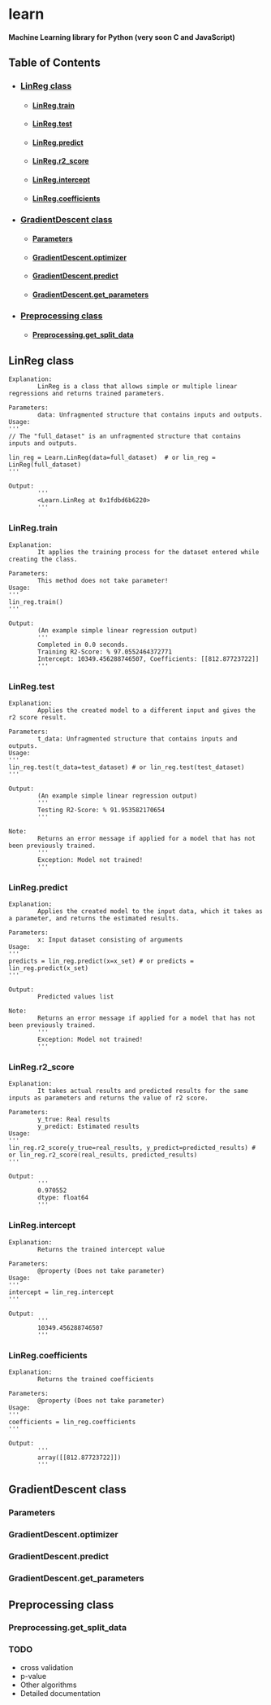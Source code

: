 # learn
#### Machine Learning library for Python (very soon C and JavaScript)

## Table of Contents
- ### [LinReg class](#linreg-class-1)
  * #### [LinReg.train](#linregtrain-1)
  * #### [LinReg.test](#linregtest-1)
  * #### [LinReg.predict](#linregpredict-1)
  * #### [LinReg.r2_score](#linregr2_score-1)
  * #### [LinReg.intercept](#linregintercept-1)
  * #### [LinReg.coefficients](#linregcoefficients-1)
- ### [GradientDescent class](#gradientdescent-class-1)
  * #### [Parameters](#parameters-1)
  * #### [GradientDescent.optimizer](#gradientdescentoptimizer-1)
  * #### [GradientDescent.predict](#gradientdescentpredict-1)
  * #### [GradientDescent.get_parameters](#gradientdescentget_parameters-1)
- ### [Preprocessing class](#preprocesssing-class-1)
  * #### [Preprocessing.get_split_data](#preprocessingget_split_data-1)

## LinReg class
    Explanation: 
            LinReg is a class that allows simple or multiple linear regressions and returns trained parameters.

    Parameters: 
            data: Unfragmented structure that contains inputs and outputs.
    Usage:
    '''
    // The "full_dataset" is an unfragmented structure that contains inputs and outputs.

    lin_reg = Learn.LinReg(data=full_dataset)  # or lin_reg = LinReg(full_dataset)
    '''

    Output:
            '''
            <Learn.LinReg at 0x1fdbd6b6220>
            ''' 

  ### LinReg.train
    Explanation: 
            It applies the training process for the dataset entered while creating the class.

    Parameters: 
            This method does not take parameter!
    Usage:
    '''
    lin_reg.train()
    '''

    Output:
            (An example simple linear regression output)
            '''
            Completed in 0.0 seconds.
            Training R2-Score: % 97.0552464372771
            Intercept: 10349.456288746507, Coefficients: [[812.87723722]]
            '''

  ### LinReg.test
    Explanation: 
            Applies the created model to a different input and gives the r2 score result.

    Parameters: 
            t_data: Unfragmented structure that contains inputs and outputs.
    Usage:
    '''
    lin_reg.test(t_data=test_dataset) # or lin_reg.test(test_dataset)
    '''

    Output:
            (An example simple linear regression output)
            '''
            Testing R2-Score: % 91.953582170654
            '''

    Note: 
            Returns an error message if applied for a model that has not been previously trained.
            '''
            Exception: Model not trained!
            '''
  ### LinReg.predict
    Explanation: 
            Applies the created model to the input data, which it takes as a parameter, and returns the estimated results.

    Parameters: 
            x: Input dataset consisting of arguments
    Usage:
    '''
    predicts = lin_reg.predict(x=x_set) # or predicts = lin_reg.predict(x_set)
    '''

    Output:
            Predicted values list

    Note: 
            Returns an error message if applied for a model that has not been previously trained.
            '''
            Exception: Model not trained!
            '''
  ### LinReg.r2_score
    Explanation: 
            It takes actual results and predicted results for the same inputs as parameters and returns the value of r2 score.

    Parameters: 
            y_true: Real results
            y_predict: Estimated results
    Usage:
    '''
    lin_reg.r2_score(y_true=real_results, y_predict=predicted_results) # or lin_reg.r2_score(real_results, predicted_results)
    '''

    Output:
            '''
            0.970552
            dtype: float64
            '''

  ### LinReg.intercept
    Explanation: 
            Returns the trained intercept value

    Parameters: 
            @property (Does not take parameter)
    Usage:
    '''
    intercept = lin_reg.intercept
    '''

    Output:
            '''
            10349.456288746507
            '''

  ### LinReg.coefficients 
    Explanation: 
            Returns the trained coefficients

    Parameters: 
            @property (Does not take parameter)
    Usage:
    '''
    coefficients = lin_reg.coefficients
    '''

    Output:
            '''
            array([[812.87723722]])
            '''

## GradientDescent class

### Parameters
### GradientDescent.optimizer
### GradientDescent.predict
### GradientDescent.get_parameters

## Preprocessing class

### Preprocessing.get_split_data

### TODO
- cross validation
- p-value
- Other algorithms
- Detailed documentation
